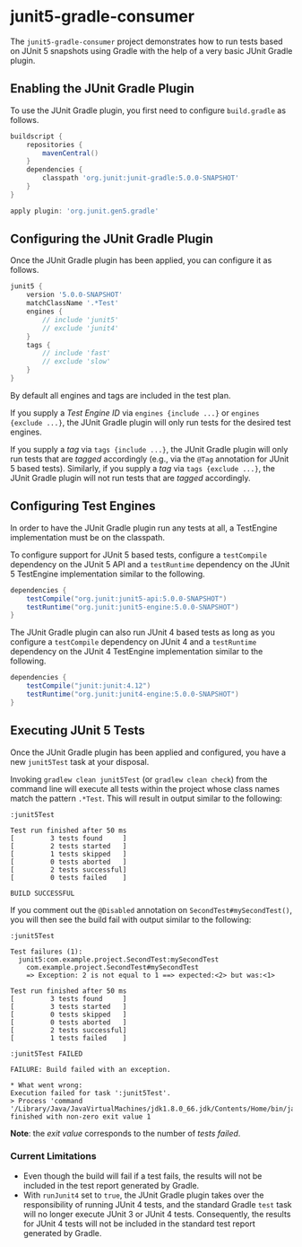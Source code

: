 # junit5-gradle-consumer

The `junit5-gradle-consumer` project demonstrates how to run tests based on
JUnit 5 snapshots using Gradle with the help of a very basic JUnit Gradle plugin.

## Enabling the JUnit Gradle Plugin

To use the JUnit Gradle plugin, you first need to configure `build.gradle` as follows.

```groovy
buildscript {
	repositories {
		mavenCentral()
	}
	dependencies {
		classpath 'org.junit:junit-gradle:5.0.0-SNAPSHOT'
	}
}

apply plugin: 'org.junit.gen5.gradle'
```

## Configuring the JUnit Gradle Plugin

Once the JUnit Gradle plugin has been applied, you can configure it as follows.

```groovy
junit5 {
	version '5.0.0-SNAPSHOT'
	matchClassName '.*Test'
	engines {
		// include 'junit5'
		// exclude 'junit4'
	}
	tags {
		// include 'fast'
		// exclude 'slow'
	}
}
```

By default all engines and tags are included in the test plan.

If you supply a _Test Engine ID_ via `engines {include ...}` or `engines {exclude ...}`,
the JUnit Gradle plugin will only run tests for the desired test engines.

If you supply a _tag_ via `tags {include ...}`, the JUnit Gradle plugin will only
run tests that are _tagged_ accordingly (e.g., via the `@Tag` annotation for
JUnit 5 based tests). Similarly, if you supply a _tag_ via `tags {exclude ...}`,
the JUnit Gradle plugin will not run tests that are _tagged_ accordingly.

## Configuring Test Engines

In order to have the JUnit Gradle plugin run any tests at all, a TestEngine
implementation must be on the classpath.

To configure support for JUnit 5 based tests, configure a `testCompile` dependency
on the JUnit 5 API and a `testRuntime` dependency on the JUnit 5 TestEngine
implementation similar to the following.

```groovy
dependencies {
	testCompile("org.junit:junit5-api:5.0.0-SNAPSHOT")
	testRuntime("org.junit:junit5-engine:5.0.0-SNAPSHOT")
}
```

The JUnit Gradle plugin can also run JUnit 4 based tests as long as you
configure a `testCompile` dependency on JUnit 4 and a `testRuntime` dependency
on the JUnit 4 TestEngine implementation similar to the following.

```groovy
dependencies {
	testCompile("junit:junit:4.12")
	testRuntime("org.junit:junit4-engine:5.0.0-SNAPSHOT")
}
```

## Executing JUnit 5 Tests

Once the JUnit Gradle plugin has been applied and configured, you have a new
`junit5Test` task at your disposal.

Invoking `gradlew clean junit5Test` (or `gradlew clean check`) from the
command line will execute all tests within the project whose class names
match the pattern `.*Test`. This will result in output similar to the
following:

```
:junit5Test

Test run finished after 50 ms
[         3 tests found     ]
[         2 tests started   ]
[         1 tests skipped   ]
[         0 tests aborted   ]
[         2 tests successful]
[         0 tests failed    ]

BUILD SUCCESSFUL
```

If you comment out the `@Disabled` annotation on `SecondTest#mySecondTest()`, you
will then see the build fail with output similar to the following:

```
:junit5Test

Test failures (1):
  junit5:com.example.project.SecondTest:mySecondTest
    com.example.project.SecondTest#mySecondTest
    => Exception: 2 is not equal to 1 ==> expected:<2> but was:<1>

Test run finished after 50 ms
[         3 tests found     ]
[         3 tests started   ]
[         0 tests skipped   ]
[         0 tests aborted   ]
[         2 tests successful]
[         1 tests failed    ]

:junit5Test FAILED

FAILURE: Build failed with an exception.

* What went wrong:
Execution failed for task ':junit5Test'.
> Process 'command '/Library/Java/JavaVirtualMachines/jdk1.8.0_66.jdk/Contents/Home/bin/java'' finished with non-zero exit value 1
```

**Note**: the _exit value_ corresponds to the number of _tests failed_.

### Current Limitations

- Even though the build will fail if a test fails, the results will not
  be included in the test report generated by Gradle.
- With `runJunit4` set to `true`, the JUnit Gradle plugin takes over the
  responsibility of running JUnit 4 tests, and the standard Gradle `test`
  task will no longer execute JUnit 3 or JUnit 4 tests. Consequently, the
  results for JUnit 4 tests will not be included in the standard test report
  generated by Gradle.

